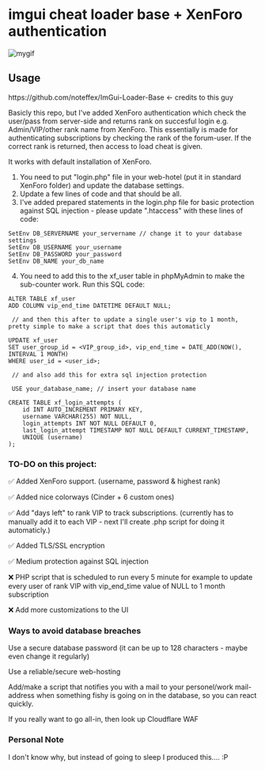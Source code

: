 <h1>imgui cheat loader base + XenForo authentication</h1>

![mygif](https://user-images.githubusercontent.com/129604052/235543572-214e2e5b-763c-4eaf-b36d-e437ad765c99.gif)

<h2>Usage</h2>
https://github.com/noteffex/ImGui-Loader-Base <- credits to this guy

Basicly this repo, but I've added XenForo authentication which check the user/pass from server-side and returns rank on succesful login e.g. Admin/VIP/other rank name from XenForo. This essentially is made for authenticating subscriptions by checking the rank of the forum-user. If the correct rank is returned, then access to load cheat is given.

It works with default installation of XenForo.

1. You need to put "login.php" file in your web-hotel (put it in standard XenForo folder) and update the database settings. 
2. Update a few lines of code and that should be all.
3. I've added prepared statements in the login.php file for basic protection against SQL injection - please update ".htaccess" with these lines of code:

```
SetEnv DB_SERVERNAME your_servername // change it to your database settings
SetEnv DB_USERNAME your_username
SetEnv DB_PASSWORD your_password
SetEnv DB_NAME your_db_name
```

4. You need to add this to the xf_user table in phpMyAdmin to make the sub-counter work. Run this SQL code:

```
ALTER TABLE xf_user
ADD COLUMN vip_end_time DATETIME DEFAULT NULL;

 // and then this after to update a single user's vip to 1 month, pretty simple to make a script that does this automaticly 

UPDATE xf_user
SET user_group_id = <VIP_group_id>, vip_end_time = DATE_ADD(NOW(), INTERVAL 1 MONTH)
WHERE user_id = <user_id>;

 // and also add this for extra sql injection protection
 
 USE your_database_name; // insert your database name

CREATE TABLE xf_login_attempts (
    id INT AUTO_INCREMENT PRIMARY KEY,
    username VARCHAR(255) NOT NULL,
    login_attempts INT NOT NULL DEFAULT 0,
    last_login_attempt TIMESTAMP NOT NULL DEFAULT CURRENT_TIMESTAMP,
    UNIQUE (username)
);
```

<h3>TO-DO on this project:</h3>
  ✅ Added XenForo support. (username, password & highest rank)
  
  ✅ Added nice colorways (Cinder + 6 custom ones)
  
  ✅ Add "days left" to rank VIP to track subscriptions. (currently has to manually add it to each VIP - next I'll create .php script for doing it automaticly.)
  
  ✅ Added TLS/SSL encryption
  
  ✅ Medium protection against SQL injection
  
  ❌ PHP script that is scheduled to run every 5 minute for example to update every user of rank VIP with vip_end_time value of NULL to 1 month subscription
    
  ❌ Add more customizations to the UI

<h3>Ways to avoid database breaches</h3>

Use a secure database password (it can be up to 128 characters - maybe even change it regularly)

Use a reliable/secure web-hosting

Add/make a script that notifies you with a mail to your personel/work mail-address when something fishy is going on in the database, so you can react quickly.

If you really want to go all-in, then look up Cloudflare WAF

<h3>Personal Note</h3>

I don't know why, but instead of going to sleep I produced this.... :P
